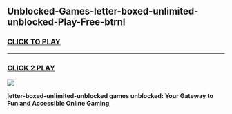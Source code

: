
## Unblocked-Games-letter-boxed-unlimited-unblocked-Play-Free-btrnl
<h3>
<a href="https://premium76.site?title=letter-boxed-unlimited-unblocked&ref=20M">CLICK TO PLAY</a></h3>
<hr>

<h3>
<a href="https://premium76.site?title=letter-boxed-unlimited-unblocked&ref=20M">CLICK 2 PLAY</a>
  
</h3>

<a href="https://premium76.site?title=letter-boxed-unlimited-unblocked&ref=19M"><img src="https://clearcache.store/games.png"></a>


**letter-boxed-unlimited-unblocked games unblocked: Your Gateway to Fun and Accessible Online Gaming**

